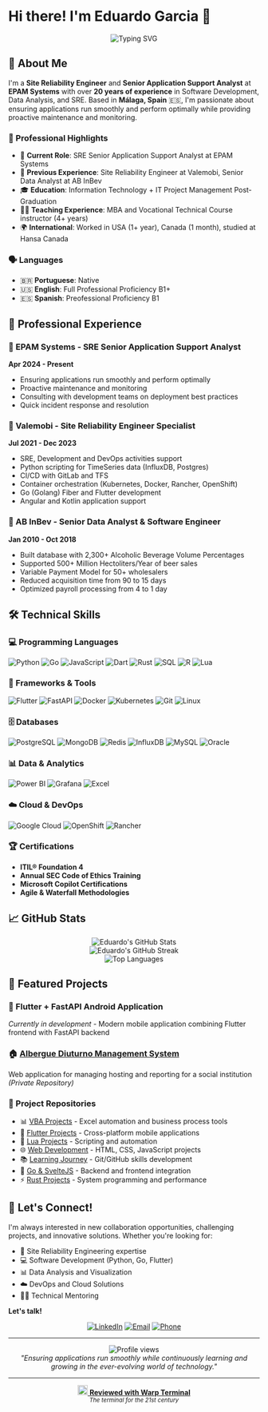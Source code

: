 # Hi there! I'm Eduardo Garcia 👋

<div align="center">
  <img src="https://readme-typing-svg.herokuapp.com/?lines=Site+Reliability+Engineer;Software+Developer;Data+Analyst;20%2B+Years+Experience&font=Fira%20Code&center=true&width=380&height=50&duration=4000&pause=1000" alt="Typing SVG" />
</div>

## 🚀 About Me

I'm a **Site Reliability Engineer** and **Senior Application Support Analyst** at **EPAM Systems** with over **20 years of experience** in Software Development, Data Analysis, and SRE. Based in **Málaga, Spain** 🇪🇸, I'm passionate about ensuring applications run smoothly and perform optimally while providing proactive maintenance and monitoring.

### 🌟 Professional Highlights
- 🔧 **Current Role**: SRE Senior Application Support Analyst at EPAM Systems
- 🏢 **Previous Experience**: Site Reliability Engineer at Valemobi, Senior Data Analyst at AB InBev
- 🎓 **Education**: Information Technology + IT Project Management Post-Graduation
- 👨‍🏫 **Teaching Experience**: MBA and Vocational Technical Course instructor (4+ years)
- 🌍 **International**: Worked in USA (1+ year), Canada (1 month), studied at Hansa Canada

### 🗣️ Languages
- 🇧🇷 **Portuguese**: Native
- 🇺🇸 **English**: Full Professional Proficiency B1+
- 🇪🇸 **Spanish**: Preofessional Proficiency B1

## 💼 Professional Experience

### 🏢 EPAM Systems - SRE Senior Application Support Analyst
**Apr 2024 - Present**
- Ensuring applications run smoothly and perform optimally
- Proactive maintenance and monitoring
- Consulting with development teams on deployment best practices
- Quick incident response and resolution

### 🏢 Valemobi - Site Reliability Engineer Specialist
**Jul 2021 - Dec 2023**
- SRE, Development and DevOps activities support
- Python scripting for TimeSeries data (InfluxDB, Postgres)
- CI/CD with GitLab and TFS
- Container orchestration (Kubernetes, Docker, Rancher, OpenShift)
- Go (Golang) Fiber and Flutter development
- Angular and Kotlin application support

### 🏢 AB InBev - Senior Data Analyst & Software Engineer
**Jan 2010 - Oct 2018**
- Built database with 2,300+ Alcoholic Beverage Volume Percentages
- Supported 500+ Million Hectoliters/Year of beer sales
- Variable Payment Model for 50+ wholesalers
- Reduced acquisition time from 90 to 15 days
- Optimized payroll processing from 4 to 1 day

## 🛠️ Technical Skills

### 💻 Programming Languages
![Python](https://img.shields.io/badge/Python-3776AB?style=for-the-badge&logo=python&logoColor=white)
![Go](https://img.shields.io/badge/Go-00ADD8?style=for-the-badge&logo=go&logoColor=white)
![JavaScript](https://img.shields.io/badge/JavaScript-F7DF1E?style=for-the-badge&logo=javascript&logoColor=black)
![Dart](https://img.shields.io/badge/Dart-0175C2?style=for-the-badge&logo=dart&logoColor=white)
![Rust](https://img.shields.io/badge/Rust-000000?style=for-the-badge&logo=rust&logoColor=white)
![SQL](https://img.shields.io/badge/SQL-4479A1?style=for-the-badge&logo=mysql&logoColor=white)
![R](https://img.shields.io/badge/R-276DC3?style=for-the-badge&logo=r&logoColor=white)
![Lua](https://img.shields.io/badge/Lua-2C2D72?style=for-the-badge&logo=lua&logoColor=white)

### 🚀 Frameworks & Tools
![Flutter](https://img.shields.io/badge/Flutter-02569B?style=for-the-badge&logo=flutter&logoColor=white)
![FastAPI](https://img.shields.io/badge/FastAPI-009688?style=for-the-badge&logo=fastapi&logoColor=white)
![Docker](https://img.shields.io/badge/Docker-2496ED?style=for-the-badge&logo=docker&logoColor=white)
![Kubernetes](https://img.shields.io/badge/Kubernetes-326CE5?style=for-the-badge&logo=kubernetes&logoColor=white)
![Git](https://img.shields.io/badge/Git-F05032?style=for-the-badge&logo=git&logoColor=white)
![Linux](https://img.shields.io/badge/Linux-FCC624?style=for-the-badge&logo=linux&logoColor=black)

### 🗄️ Databases
![PostgreSQL](https://img.shields.io/badge/PostgreSQL-316192?style=for-the-badge&logo=postgresql&logoColor=white)
![MongoDB](https://img.shields.io/badge/MongoDB-4EA94B?style=for-the-badge&logo=mongodb&logoColor=white)
![Redis](https://img.shields.io/badge/Redis-DC382D?style=for-the-badge&logo=redis&logoColor=white)
![InfluxDB](https://img.shields.io/badge/InfluxDB-22ADF6?style=for-the-badge&logo=influxdb&logoColor=white)
![MySQL](https://img.shields.io/badge/MySQL-4479A1?style=for-the-badge&logo=mysql&logoColor=white)
![Oracle](https://img.shields.io/badge/Oracle-F80000?style=for-the-badge&logo=oracle&logoColor=white)

### 📊 Data & Analytics
![Power BI](https://img.shields.io/badge/Power_BI-F2C811?style=for-the-badge&logo=powerbi&logoColor=black)
![Grafana](https://img.shields.io/badge/Grafana-F46800?style=for-the-badge&logo=grafana&logoColor=white)
![Excel](https://img.shields.io/badge/Microsoft_Excel-217346?style=for-the-badge&logo=microsoft-excel&logoColor=white)

### ☁️ Cloud & DevOps
![Google Cloud](https://img.shields.io/badge/Google_Cloud-4285F4?style=for-the-badge&logo=google-cloud&logoColor=white)
![OpenShift](https://img.shields.io/badge/Red_Hat_OpenShift-EE0000?style=for-the-badge&logo=red-hat-open-shift&logoColor=white)
![Rancher](https://img.shields.io/badge/Rancher-0075A8?style=for-the-badge&logo=rancher&logoColor=white)

### 🏆 Certifications
- **ITIL® Foundation 4**
- **Annual SEC Code of Ethics Training**
- **Microsoft Copilot Certifications**
- **Agile & Waterfall Methodologies**

## 📈 GitHub Stats

<div align="center">
  <img src="https://github-readme-stats.vercel.app/api?username=edupgarcia&show_icons=true&theme=radical" alt="Eduardo's GitHub Stats" />
</div>

<div align="center">
  <img src="https://github-readme-streak-stats.herokuapp.com/?user=edupgarcia&theme=radical" alt="Eduardo's GitHub Streak" />
</div>

<div align="center">
  <img src="https://github-readme-stats.vercel.app/api/top-langs/?username=edupgarcia&layout=compact&theme=radical" alt="Top Languages" />
</div>

## 🚀 Featured Projects

### 📱 Flutter + FastAPI Android Application
*Currently in development* - Modern mobile application combining Flutter frontend with FastAPI backend

### 🏠 [Albergue Diuturno Management System](https://adal-navirai.negocio.site)
Web application for managing hosting and reporting for a social institution *(Private Repository)*

### 💼 Project Repositories
- 📊 [VBA Projects](https://github.com/edupgarcia/vba-projects) - Excel automation and business process tools
- 📱 [Flutter Projects](https://github.com/edupgarcia/flutter-projects) - Cross-platform mobile applications
- 🌙 [Lua Projects](https://github.com/edupgarcia/lua-projects) - Scripting and automation
- 🌐 [Web Development](https://github.com/edupgarcia/rocketseat) - HTML, CSS, JavaScript projects
- 📚 [Learning Journey](https://github.com/edupgarcia/stack-skills) - Git/GitHub skills development
- 🚀 [Go & SvelteJS](https://github.com/edupgarcia/svelte-3) - Backend and frontend integration
- ⚡ [Rust Projects](https://github.com/edupgarcia/rust-projects) - System programming and performance

## 🤝 Let's Connect!

I'm always interested in new collaboration opportunities, challenging projects, and innovative solutions. Whether you're looking for:
- 🔧 Site Reliability Engineering expertise
- 💻 Software Development (Python, Go, Flutter)
- 📊 Data Analysis and Visualization
- ☁️ DevOps and Cloud Solutions
- 👨‍🏫 Technical Mentoring

**Let's talk!**

<div align="center">

[![LinkedIn](https://img.shields.io/badge/LinkedIn-0077B5?style=for-the-badge&logo=linkedin&logoColor=white)](https://linkedin.com/in/eduardopereiragarcia)
[![Email](https://img.shields.io/badge/Email-D14836?style=for-the-badge&logo=gmail&logoColor=white)](mailto:edupgarcia.ti@hotmail.com)
[![Phone](https://img.shields.io/badge/Phone-25D366?style=for-the-badge&logo=whatsapp&logoColor=white)](tel:+34602008615)

</div>

---

<div align="center">
  <img src="https://komarev.com/ghpvc/?username=edupgarcia&color=blueviolet&style=flat-square&label=Profile+Views" alt="Profile views" />
</div>

<div align="center">
  <i>"Ensuring applications run smoothly while continuously learning and growing in the ever-evolving world of technology."</i>
</div>

---

<div align="center">
  <a href="https://www.warp.dev/">
    <img src="https://www.warp.dev/favicon.ico" alt="Warp Terminal" width="20" height="20" />
    <strong>Reviewed with Warp Terminal</strong>
  </a>
  <br>
  <small><em>The terminal for the 21st century</em></small>
</div>
